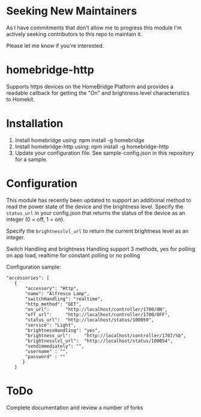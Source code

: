 # Seeking New Maintainers

As I have commitments that don't allow me to progress this module I'm actively seeking contributors to this repo to maintain it. 

Please let me know if you're interested.

# homebridge-http

Supports https devices on the HomeBridge Platform and provides a readable callback for getting the "On" and brightness level characteristics to Homekit.

# Installation

1. Install homebridge using: npm install -g homebridge
2. Install homebridge-http using: npm install -g homebridge-http
3. Update your configuration file. See sample-config.json in this repository for a sample. 

# Configuration

This module has recently been updated to support an additional method to read the power state of the device and the brightness level. Specify the `status_url` in your config.json that returns the status of the device as an integer (0 = off, 1 = on). 

Specify the `brightnesslvl_url` to return the current brightness level as an integer.

Switch Handling and brightness Handling support 3 methods, yes for polling on app load, realtime for constant polling or no polling

Configuration sample:

 ```
"accessories": [ 
	{
		"accessory": "Http",
		"name": "Alfresco Lamp",
		"switchHandling": "realtime",
		"http_method": "GET",
		"on_url":      "http://localhost/controller/1700/ON",
		"off_url":     "http://localhost/controller/1700/OFF",
		"status_url":  "http://localhost/status/100059",
		"service": "Light",
		"brightnessHandling": "yes",
		"brightness_url":     "http://localhost/controller/1707/%b",
		"brightnesslvl_url":  "http://localhost/status/100054",
		"sendimmediately": "",
		"username" : "",
		"password" : ""					    
       } 
    ]
```

# ToDo

Complete documentation and review a number of  forks
